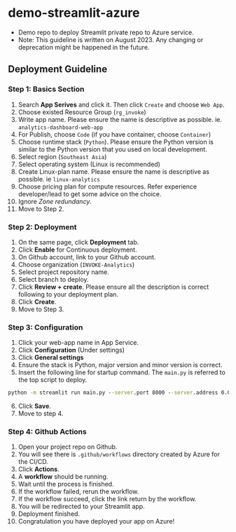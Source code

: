 # demo-streamlit-azure
- Demo repo to deploy Streamlit private repo to Azure service.
- Note: This guideline is written on August 2023. Any changing or deprecation might be happened in the future. 


## Deployment Guideline


### Step 1: Basics Section
1. Search **App Serives** and click it. Then click `Create` and choose `Web App`.
2. Choose existed Resource Group (`rg_invoke`)
3. Write app name. Please ensure the name is descriptive as possible. ie. `analytics-dashboard-web-app`
4. For Publish, choose `Code` (if you have container, choose `Container`)
5. Choose runtime stack (`Python`). Please ensure the Python version is similar to the Python version that you used on local development. 
6. Select region (`Southeast Asia`)
7. Select operating system (Linux is recommended)
8. Create Linux-plan name. Please ensure the name is descriptive as possible. ie `linux-analytics`
9. Choose pricing plan for compute resources. Refer experience developer/lead to get some advice on the choice. 
10. Ignore *Zone redundancy*. 
11. Move to Step 2.

### Step 2: Deployment 
1. On the same page, click **Deployment** tab. 
2. Click **Enable** for Continuous deployment.
3. On Github account, link to your Github account.
4. Choose organization (`INVOKE-Analytics`)
5. Select project repository name. 
6. Select branch to deploy.
7. Click **Review + create**. Please ensure all the description is correct following to your deployment plan. 
8. Click **Create**.
9. Move to Step 3. 

### Step 3: Configuration
1. Click your web-app name in App Service. 
2. Click **Configuration** (Under settings)
3. Click **General settings**
4. Ensure the stack is Python, major version and minor version is correct.
5. Insert the following line for startup command. The `main.py` is referred to the top script to deploy.  
```cmd
python -m streamlit run main.py --server.port 8000 --server.address 0.0.0.0
```
6. Click **Save**. 
7. Move to step 4. 

### Step 4: Github Actions
1. Open your project repo on Github. 
2. You will see there is `.github/workflows` directory created by Azure for the CI/CD.
3. Click **Actions**.
4. A **workflow** should be running. 
5. Wait until the process is finished. 
6. If the workflow failed, rerun the workflow. 
7. If the workflow succeed, click the link return by the workflow. 
8. You will be redirected to your Streamlit app. 
9. Deployment finished. 
10. Congratulation you have deployed your app on Azure!